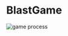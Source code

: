 # BlastGame

![game process](https://github.com/AlimAlibek/BlastGame/blob/master/gif-for-readme/game-gif.gif?raw=true)

